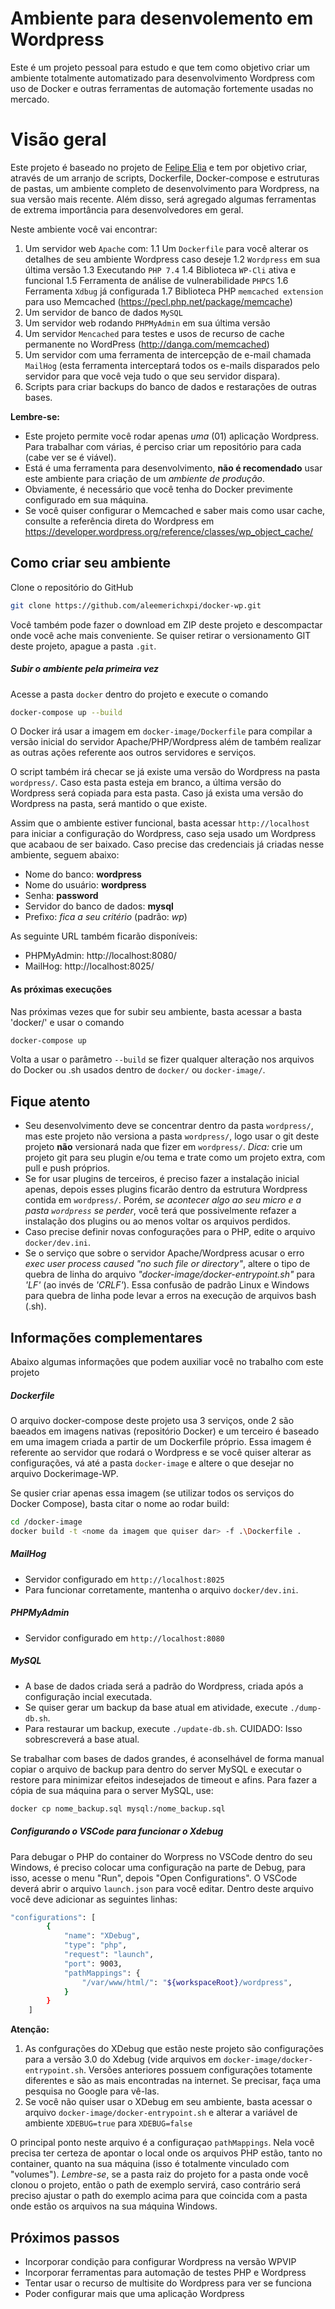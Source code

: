 # Ambiente para desenvolemento em Wordpress
Este é um projeto pessoal para estudo e que tem como objetivo criar um ambiente totalmente automatizado para desenvolvimento Wordpress com uso de Docker e outras ferramentas de automação fortemente usadas no mercado.

# Visão geral

Este projeto é baseado no projeto de [Felipe Elia](https://github.com/felipeelia/docker-base-env) e tem por objetivo criar, através de um arranjo de scripts, Dockerfile, Docker-compose e estruturas de pastas, um ambiente completo de desenvolvimento para Wordpress, na sua versão mais recente. Além disso, será agregado algumas ferramentas de extrema importância para desenvolvedores em geral.

Neste ambiente você vai encontrar:
1. Um servidor web `Apache` com:
1.1 Um `Dockerfile` para você alterar os detalhes de seu ambiente Wordpress caso deseje
1.2 `Wordpress` em sua última versão
1.3 Executando `PHP 7.4`
1.4 Biblioteca `WP-Cli` ativa e funcional
1.5 Ferramenta de análise de vulnerabilidade `PHPCS`
1.6 Ferramenta `Xdbug` já configurada
1.7 Biblioteca PHP `memcached extension` para uso Memcached (https://pecl.php.net/package/memcache)
2. Um servidor de banco de dados `MySQL`
3. Um servidor web rodando `PHPMyAdmin` em sua última versão
4. Um servidor `Mencached` para testes e usos de recurso de cache permanente no WordPress (http://danga.com/memcached)
4. Um servidor com uma ferramenta de intercepção de e-mail chamada `MailHog` (esta ferramenta interceptará todos os e-mails disparados pelo servidor para que você veja tudo o que seu servidor dispara).
5. Scripts para criar backups do banco de dados e restarações de outras bases.

**Lembre-se:** 
- Este projeto permite você rodar apenas *uma* (01) aplicação Wordpress. Para trabalhar com várias, é perciso criar um repositório para cada (cabe ver se é viável).
- Está é uma ferramenta para desenvolvimento, **não é recomendado** usar este ambiente para criação de um *ambiente de produção*. 
- Obviamente, é necessário que você tenha do Docker previmente configurado em sua máquina.
- Se você quiser configurar o Memcached e saber mais como usar cache, consulte a referência direta do Wordpress em https://developer.wordpress.org/reference/classes/wp_object_cache/
## Como criar seu ambiente
Clone o repositório do GitHub
````sh
git clone https://github.com/aleemerichxpi/docker-wp.git
````
Você também pode fazer o download em ZIP deste projeto e descompactar onde você ache mais conveniente. Se quiser retirar o versionamento GIT deste projeto, apague a pasta `.git`.

##### Subir o ambiente pela primeira vez
Acesse a pasta `docker` dentro do projeto e execute o comando
````sh
docker-compose up --build
````
O Docker irá usar a imagem em `docker-image/Dockerfile` para compilar a versão inicial do servidor Apache/PHP/Wordpress além de também realizar as outras ações referente aos outros servidores e serviços.

O script também irá checar se já existe uma versão do Wordpress na pasta `wordpress/`. Caso esta pasta esteja em branco, a última versão do Wordpress será copiada para esta pasta. Caso já exista uma versão do Wordpress na pasta, será mantido o que existe.

Assim que o ambiente estiver funcional, basta acessar `http://localhost` para iniciar a configuração do Wordpress, caso seja usado um Wordpress que acabaou de ser baixado. Caso precise das credenciais já criadas nesse ambiente, seguem abaixo:
- Nome do banco: **wordpress**
- Nome do usuário: **wordpress**
- Senha: **password**
- Servidor do banco de dados: **mysql**
- Prefixo: *fica a seu critério* (padrão: *wp*)

As seguinte URL também ficarão disponíveis:
- PHPMyAdmin: http://localhost:8080/
- MailHog: http://localhost:8025/

#### As próximas execuções
Nas próximas vezes que for subir seu ambiente, basta acessar a basta 'docker/' e usar o comando
````sh
docker-compose up
````
Volta a usar o parâmetro `--build` se fizer qualquer alteração nos arquivos do Docker ou .sh usados dentro de `docker/` ou `docker-image/`.

## Fique atento 
- Seu desenvolvimento deve se concentrar dentro da pasta `wordpress/`, mas este projeto não versiona a pasta `wordpress/`, logo usar o git deste projeto **não** versionará nada que fizer em `wordpress/`. *Dica:* crie um projeto git para seu plugin e/ou tema e trate como um projeto extra, com pull e push próprios.
- Se for usar plugins de terceiros, é preciso fazer a instalação inicial apenas, depois esses plugins ficarão dentro da estrutura Wordpress contida em `wordpress/`. Porém, *se acontecer algo ao seu micro e a pasta `wordpress` se perder*, você terá que possivelmente refazer a instalação dos plugins ou ao menos voltar os arquivos perdidos.
- Caso precise definir novas confogurações para o PHP, edite o arquivo `docker/dev.ini`.
- Se o serviço que sobre o servidor Apache/Wordpress acusar o erro *exec user process caused "no such file or directory"*, altere o tipo de quebra de linha do arquivo *"docker-image/docker-entrypoint.sh"* para *'LF'* (ao invés de *'CRLF'*). Essa confusão de padrão Linux e Windows para quebra de linha pode levar a erros na execução de arquivos bash (.sh).

## Informações complementares
Abaixo algumas informações que podem auxiliar você no trabalho com este projeto

##### Dockerfile
O arquivo docker-compose deste projeto usa 3 serviços, onde 2 são baeados em imagens nativas (repositório Docker) e um terceiro é baseado em uma imagem criada a partir de um Dockerfile próprio. Essa imagem é referente ao servidor que rodará o Wordpress e se você quiser alterar as configurações, vá até a pasta `docker-image` e altere o que desejar no arquivo Dockerimage-WP. 

Se qusier criar apenas essa imagem (se utilizar todos os serviços do Docker Compose), basta citar o nome ao rodar build:
````sh
cd /docker-image
docker build -t <nome da imagem que quiser dar> -f .\Dockerfile .
````


##### MailHog
- Servidor configurado em `http://localhost:8025`
- Para funcionar corretamente, mantenha o arquivo `docker/dev.ini`.

##### PHPMyAdmin
- Servidor configurado em `http://localhost:8080`

##### MySQL
- A base de dados criada será a padrão do Wordpress, criada após a configuração incial executada.
- Se quiser gerar um backup da base atual em atividade, execute `./dump-db.sh`. 
- Para restaurar um backup, execute `./update-db.sh`. CUIDADO: Isso sobrescreverá a base atual.

Se trabalhar com bases de dados grandes, é aconselhável de forma manual copiar o arquivo de backup para dentro do server MySQL e executar o restore para minimizar efeitos indesejados de timeout e afins. Para fazer a cópia de sua máquina para o server MySQL, use:

````sh
docker cp nome_backup.sql mysql:/nome_backup.sql
````

##### Configurando o VSCode para funcionar o Xdebug

Para debugar o PHP do container do Worpress no VSCode dentro do seu Windows, é preciso colocar uma configuração na parte de Debug, para isso, acesse o menu "Run", depois "Open Configurations". O VSCode deverá abrir o arquivo `launch.json` para você editar. Dentro deste arquivo você deve adicionar as seguintes linhas:

````sh
"configurations": [
        {
            "name": "XDebug",
            "type": "php",
            "request": "launch",
            "port": 9003,
            "pathMappings": {
                "/var/www/html/": "${workspaceRoot}/wordpress",
            }
        }
    ]
````

**Atenção:** 
1. As confgurações do XDebug que estão neste projeto são configurações para a versão 3.0 do Xdebug (vide arquivos em `docker-image/docker-entrypoint.sh`. Versões anteriores possuem configurações totamente diferentes e são as mais encontradas na internet. Se precisar, faça uma pesquisa no Google para vê-las.
2. Se você não quiser usar o XDebug em seu ambiente, basta acessar o arquivo `docker-image/docker-entrypoint.sh` e alterar a variável de ambiente `XDEBUG=true` para `XDEBUG=false`

O principal ponto neste arquivo é a configuraçao `pathMappings`. Nela você precisa ter certeza de apontar o local onde os arquivos PHP estão, tanto no container, quanto na sua máquina (isso é totalmente vinculado com "volumes"). *Lembre-se*, se a pasta raiz do projeto for a pasta onde você clonou o projeto, então o path de exemplo servirá, caso contrário será preciso ajustar o path do exemplo acima para que coincida com a pasta onde estão os arquivos na sua máquina Windows.



## Próximos passos
- Incorporar condição para configurar Wordpress na versão WPVIP
- Incorporar ferramentas para automação de testes PHP e Wordpress
- Tentar usar o recurso de multisite do Wordpress para ver se funciona
- Poder configurar mais que uma aplicação Wordpress
